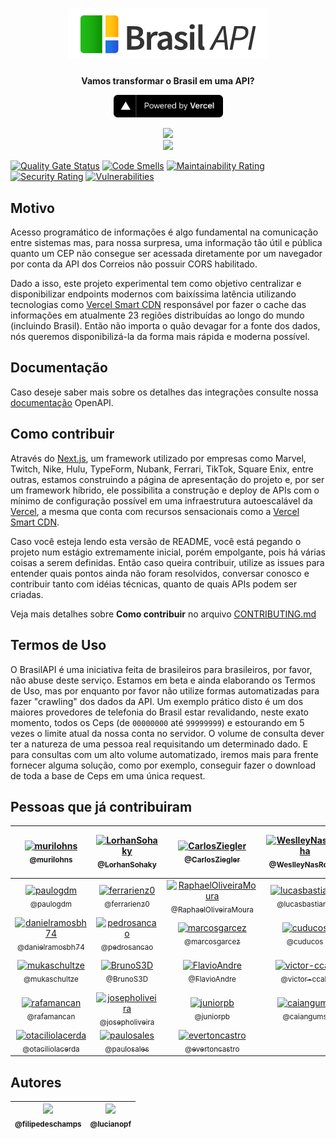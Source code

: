 <h1 align="center"><img src="./public/brasilapi-logo-small.png"></h1>

<div align="center">
  <p>
    <strong>Vamos transformar o Brasil em uma API?</strong>
  </p>
  <p>
    <a href="https://vercel.com/?utm_source=brasilapi" target="_blank" rel="noopener">
      <img src="./public/powered-by-vercel.svg" width="175" alt="Powered by Vercel" />
    </a>
  </p>
</div>

<div align="center">
  <img src="https://github.com/BrasilAPI/BrasilAPI/workflows/Testes%20E2E/badge.svg">
</div>

<div align="center">
  <a href="https://github.com/BrasilAPI/BrasilAPI/issues/186"><img src="https://files.readme.io/e23f0e0-Slack_RGB.png" width="160px"></a>
</div>

[![Quality Gate Status](https://sonarcloud.io/api/project_badges/measure?project=BrasilAPI_BrasilAPI&metric=alert_status)](https://sonarcloud.io/dashboard?id=BrasilAPI_BrasilAPI)
[![Code Smells](https://sonarcloud.io/api/project_badges/measure?project=BrasilAPI_BrasilAPI&metric=code_smells)](https://sonarcloud.io/dashboard?id=BrasilAPI_BrasilAPI)
[![Maintainability Rating](https://sonarcloud.io/api/project_badges/measure?project=BrasilAPI_BrasilAPI&metric=sqale_rating)](https://sonarcloud.io/dashboard?id=BrasilAPI_BrasilAPI)
[![Security Rating](https://sonarcloud.io/api/project_badges/measure?project=BrasilAPI_BrasilAPI&metric=security_rating)](https://sonarcloud.io/dashboard?id=BrasilAPI_BrasilAPI)
[![Vulnerabilities](https://sonarcloud.io/api/project_badges/measure?project=BrasilAPI_BrasilAPI&metric=vulnerabilities)](https://sonarcloud.io/dashboard?id=BrasilAPI_BrasilAPI)

## Motivo

Acesso programático de informações é algo fundamental na comunicação entre sistemas mas, para nossa surpresa, uma informação tão útil e pública quanto um CEP não consegue ser acessada diretamente por um navegador por conta da API dos Correios não possuir CORS habilitado.

Dado a isso, este projeto experimental tem como objetivo centralizar e disponibilizar endpoints modernos com baixíssima latência utilizando tecnologias como [Vercel Smart CDN](https://vercel.com/smart-cdn/?utm_source=brasilapi) responsável por fazer o cache das informações em atualmente 23 regiões distribuídas ao longo do mundo (incluindo Brasil). Então não importa o quão devagar for a fonte dos dados, nós queremos disponibilizá-la da forma mais rápida e moderna possível.

## Documentação

Caso deseje saber mais sobre os detalhes das integrações consulte nossa [documentação](https://brasilapi.com.br/docs) OpenAPI.

## Como contribuir

Através do [Next.js](https://nextjs.org/?utm_source=brasilapi), um framework utilizado por empresas como Marvel, Twitch, Nike, Hulu, TypeForm, Nubank, Ferrari, TikTok, Square Enix, entre outras, estamos construindo a página de apresentação do projeto e, por ser um framework híbrido, ele possibilita a construção e deploy de APIs com o mínimo de configuração possível em uma infraestrutura autoescalável da [Vercel](https://vercel.com/?utm_source=brasilapi), a mesma que conta com recursos sensacionais como a [Vercel Smart CDN](https://vercel.co/smart-cdn/?utm_source=brasilapi).

Caso você esteja lendo esta versão de README, você está pegando o projeto num estágio extremamente inicial, porém empolgante, pois há várias coisas a serem definidas. Então caso queira contribuir, utilize as issues para entender quais pontos ainda não foram resolvidos, conversar conosco e contribuir tanto com idéias técnicas, quanto de quais APIs podem ser criadas.

Veja mais detalhes sobre **Como contribuir** no arquivo [CONTRIBUTING.md](CONTRIBUTING.md)

## Termos de Uso

O BrasilAPI é uma iniciativa feita de brasileiros para brasileiros, por favor, não abuse deste serviço. Estamos em beta e ainda elaborando os Termos de Uso, mas por enquanto por favor não utilize formas automatizadas para fazer "crawling" dos dados da API. Um exemplo prático disto é um dos maiores provedores de telefonia do Brasil estar revalidando, neste exato momento, todos os Ceps (de `00000000` até `99999999`) e estourando em 5 vezes o limite atual da nossa conta no servidor. O volume de consulta dever ter a natureza de uma pessoa real requisitando um determinado dado. E para consultas com um alto volume automatizado, iremos mais para frente fornecer alguma solução, como por exemplo, conseguir fazer o download de toda a base de Ceps em uma única request.

## Pessoas que já contribuiram

|             [<img alt="murilohns" src="https://github.com/murilohns.png?size=115" width="115"><br><sub>@murilohns</sub>](https://github.com/murilohns)             |     [<img alt="LorhanSohaky" src="https://github.com/LorhanSohaky.png?size=115" width="115"><br><sub>@LorhanSohaky</sub>](https://github.com/LorhanSohaky)     |               [<img alt="CarlosZiegler" src="https://github.com/CarlosZiegler.png?size=115" width="115"><br><sub>@CarlosZiegler</sub>](https://github.com/CarlosZiegler)               | [<img alt="WeslleyNasRocha" src="https://github.com/WeslleyNasRocha.png?size=115" width="115"><br><sub>@WeslleyNasRocha</sub>](https://github.com/WeslleyNasRocha) |     [<img alt="paulo-santana" src="https://github.com/paulo-santana.png?size=115" width="115"><br><sub>@paulo-santana</sub>](https://github.com/paulo-santana)     |           [<img alt="kaiquefeng" src="https://github.com/kaiquefeng.png?size=115" width="115"><br><sub>@kaiquefeng</sub>](https://github.com/kaiquefeng)           |
| :----------------------------------------------------------------------------------------------------------------------------------------------------------------: | :------------------------------------------------------------------------------------------------------------------------------------------------------------: | :------------------------------------------------------------------------------------------------------------------------------------------------------------------------------------: | :----------------------------------------------------------------------------------------------------------------------------------------------------------------: | :----------------------------------------------------------------------------------------------------------------------------------------------------------------: | :----------------------------------------------------------------------------------------------------------------------------------------------------------------: |
|               [<img alt="paulogdm" src="https://github.com/paulogdm.png?size=115" width="115"><br><sub>@paulogdm</sub>](https://github.com/paulogdm)               |       [<img alt="ferrarienz0" src="https://github.com/ferrarienz0.png?size=115" width="115"><br><sub>@ferrarienz0</sub>](https://github.com/ferrarienz0)       | [<img alt="RaphaelOliveiraMoura" src="https://github.com/RaphaelOliveiraMoura.png?size=115" width="115"><br><sub>@RaphaelOliveiraMoura</sub>](https://github.com/RaphaelOliveiraMoura) |   [<img alt="lucasbastianik" src="https://github.com/lucasbastianik.png?size=115" width="115"><br><sub>@lucasbastianik</sub>](https://github.com/lucasbastianik)   |               [<img alt="samycici" src="https://github.com/samycici.png?size=115" width="115"><br><sub>@samycici</sub>](https://github.com/samycici)               |             [<img alt="allangrds" src="https://github.com/allangrds.png?size=115" width="115"><br><sub>@allangrds</sub>](https://github.com/allangrds)             |
| [<img alt="danielramosbh74" src="https://github.com/danielramosbh74.png?size=115" width="115"><br><sub>@danielramosbh74</sub>](https://github.com/danielramosbh74) |       [<img alt="pedrosancao" src="https://github.com/pedrosancao.png?size=115" width="115"><br><sub>@pedrosancao</sub>](https://github.com/pedrosancao)       |                 [<img alt="marcosgarcez" src="https://github.com/marcosgarcez.png?size=115" width="115"><br><sub>@marcosgarcez</sub>](https://github.com/marcosgarcez)                 |                 [<img alt="cuducos" src="https://github.com/cuducos.png?size=115" width="115"><br><sub>@cuducos</sub>](https://github.com/cuducos)                 |             [<img alt="eliseumds" src="https://github.com/eliseumds.png?size=115" width="115"><br><sub>@eliseumds</sub>](https://github.com/eliseumds)             |   [<img alt="matheusvellone" src="https://github.com/matheusvellone.png?size=115" width="115"><br><sub>@matheusvellone</sub>](https://github.com/matheusvellone)   |
|       [<img alt="mukaschultze" src="https://github.com/mukaschultze.png?size=115" width="115"><br><sub>@mukaschultze</sub>](https://github.com/mukaschultze)       |             [<img alt="BrunoS3D" src="https://github.com/BrunoS3D.png?size=115" width="115"><br><sub>@BrunoS3D</sub>](https://github.com/BrunoS3D)             |                   [<img alt="FlavioAndre" src="https://github.com/FlavioAndre.png?size=115" width="115"><br><sub>@FlavioAndre</sub>](https://github.com/FlavioAndre)                   |         [<img alt="victor-ccab" src="https://github.com/victor-ccab.png?size=115" width="115"><br><sub>@victor-ccab</sub>](https://github.com/victor-ccab)         | [<img alt="leoferreiralima" src="https://github.com/leoferreiralima.png?size=115" width="115"><br><sub>@leoferreiralima</sub>](https://github.com/leoferreiralima) | [<img alt="matheuslcandido" src="https://github.com/matheuslcandido.png?size=115" width="115"><br><sub>@matheuslcandido</sub>](https://github.com/matheuslcandido) |
|           [<img alt="rafamancan" src="https://github.com/rafamancan.png?size=115" width="115"><br><sub>@rafamancan</sub>](https://github.com/rafamancan)           | [<img alt="josepholiveira" src="https://github.com/josepholiveira.png?size=115" width="115"><br><sub>@josepholiveira</sub>](https://github.com/josepholiveira) |                         [<img alt="juniorpb" src="https://github.com/juniorpb.png?size=115" width="115"><br><sub>@juniorpb</sub>](https://github.com/juniorpb)                         |             [<img alt="caiangums" src="https://github.com/caiangums.png?size=115" width="115"><br><sub>@caiangums</sub>](https://github.com/caiangums)             |     [<img alt="lucas-eduardo" src="https://github.com/lucas-eduardo.png?size=115" width="115"><br><sub>@lucas-eduardo</sub>](https://github.com/lucas-eduardo)     |     [<img alt="Nikolassantos" src="https://github.com/Nikolassantos.png?size=115" width="115"><br><sub>@Nikolassantos</sub>](https://github.com/Nikolassantos)     |
| [<img alt="otaciliolacerda" src="https://github.com/otaciliolacerda.png?size=115" width="115"><br><sub>@otaciliolacerda</sub>](https://github.com/otaciliolacerda) |         [<img alt="paulosales" src="https://github.com/paulosales.png?size=115" width="115"><br><sub>@paulosales</sub>](https://github.com/paulosales)         |               [<img alt="evertoncastro" src="https://github.com/evertoncastro.png?size=115" width="115"><br><sub>@evertoncastro</sub>](https://github.com/evertoncastro)               |

## Autores

| [<img src="https://github.com/filipedeschamps.png?size=115" width=115><br><sub>@filipedeschamps</sub>](https://github.com/filipedeschamps) | [<img src="https://github.com/lucianopf.png?size=115" width=115><br><sub>@lucianopf</sub>](https://github.com/lucianopf) |
| :----------------------------------------------------------------------------------------------------------------------------------------: | :----------------------------------------------------------------------------------------------------------------------: |

